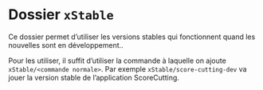 # Dossier `xStable`



Ce dossier permet d’utiliser les versions stables   qui fonctionnent quand les nouvelles sont en développement..

Pour les utiliser, il suffit d’utiliser la commande à laquelle on ajoute `xStable/<commande normale>`. Par exemple `xStable/score-cutting-dev` va jouer la version stable de l’application ScoreCutting.
